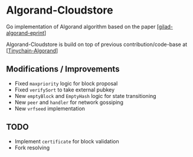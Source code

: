 # Algorand-Cloudstore
Go implementation of Algorand algorithm based on the paper [[gilad-algorand-eprint](https://people.csail.mit.edu/nickolai/papers/gilad-algorand-eprint.pdf)]

Algorand-Cloudstore is build on top of previous contribution/code-base at [[Tinychain-Algorand](https://github.com/tinychain/algorand)]


## Modifications / Improvements

* Fixed `maxpriority` logic for block proposal
* Fixed `verifySort` to take external pubkey
* New `emptyBlock` and `EmptyHash` logic for state transitioning
* New `peer` and `handler` for network gossiping
* New `vrfseed` implementation


## TODO

* Implement `certificate` for block validation
* Fork resolving
